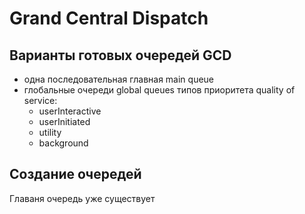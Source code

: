 # Grand Central Dispatch

## Варианты готовых очередей GCD
- одна последовательная главная main queue
- глобальные очереди global queues типов приоритета quality of service:
  - userInteractive
  - userInitiated
  - utility
  - background

## Создание очередей
Главаня очередь уже существует

